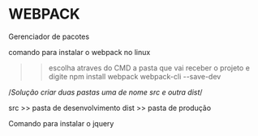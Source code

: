 # WEBPACK
Gerenciador de pacotes 

comando para instalar o webpack no linux
>> escolha atraves do CMD a pasta que vai receber o projeto e digite
>> npm install webpack webpack-cli --save-dev

/*Solução criar duas pastas uma de nome src e outra dist*/

src >> pasta de desenvolvimento
dist >> pasta de produção

Comando para instalar o jquery
>>
